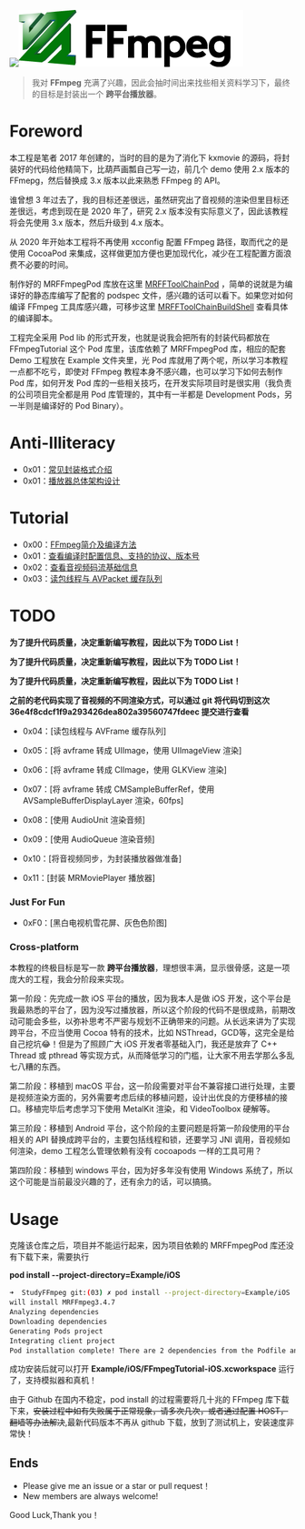 
![](md/imgs/MR-16-9.png)[![](md/imgs/ffmpeg.png)](http://ffmpeg.org/) 


> 我对 **FFmpeg** 充满了兴趣，因此会抽时间出来找些相关资料学习下，最终的目标是封装出一个 **跨平台播放器**。

# Foreword

本工程是笔者 2017 年创建的，当时的目的是为了消化下 kxmovie 的源码，将封装好的代码给他精简下，比葫芦画瓢自己写一边，前几个 demo 使用 2.x 版本的 FFmepg，然后替换成 3.x 版本以此来熟悉 FFmpeg 的 API。

谁曾想 3 年过去了，我的目标还差很远，虽然研究出了音视频的渲染但里目标还差很远，考虑到现在是 2020 年了，研究 2.x 版本没有实际意义了，因此该教程将会先使用 3.x 版本，然后升级到 4.x 版本。

从 2020 年开始本工程将不再使用 xcconfig 配置 FFmpeg 路径，取而代之的是使用 CocoaPod 来集成，这样做更加方便也更加现代化，减少在工程配置方面浪费不必要的时间。

制作好的 MRFFmpegPod 库放在这里 [MRFFToolChainPod](https://github.com/debugly/MRFFToolChainPod) ，简单的说就是为编译好的静态库编写了配套的 podspec 文件，感兴趣的话可以看下。如果您对如何编译 FFmpeg 工具库感兴趣，可移步这里 [MRFFToolChainBuildShell](https://github.com/debugly/MRFFToolChainBuildShell) 查看具体的编译脚本。

工程完全采用 Pod lib 的形式开发，也就是说我会把所有的封装代码都放在 FFmpegTutorial 这个 Pod 库里，该库依赖了 MRFFmpegPod 库，相应的配套 Demo 工程放在 Example 文件夹里，光 Pod 库就用了两个呢，所以学习本教程一点都不吃亏，即使对 FFmpeg 教程本身不感兴趣，也可以学习下如何去制作 Pod 库，如何开发 Pod 库的一些相关技巧，在开发实际项目时是很实用（我负责的公司项目完全都是用 Pod 库管理的，其中有一半都是 Development Pods，另一半则是编译好的 Pod Binary）。



# Anti-Illiteracy

- 0x01：[常见封装格式介绍](md/illiteracy/0x01.md)
- 0x01：[播放器总体架构设计](md/illiteracy/0x02.md)



# Tutorial

- 0x00：[FFmpeg简介及编译方法](md/0x00.md) 
- 0x01：[查看编译时配置信息、支持的协议、版本号](md/0x01.md)
- 0x02：[查看音视频码流基础信息](md/0x02.md)
- 0x03：[读包线程与 AVPacket 缓存队列](md/0x03.md)



# TODO

**为了提升代码质量，决定重新编写教程，因此以下为 TODO List！**

**为了提升代码质量，决定重新编写教程，因此以下为 TODO List！**

**为了提升代码质量，决定重新编写教程，因此以下为 TODO List！**

**之前的老代码实现了音视频的不同渲染方式，可以通过 git 将代码切到这次 36e4f8cdcf1f9a293426dea802a39560747fdeec 提交进行查看**

- 0x04：[读包线程与 AVFrame 缓存队列]

- 0x05：[将 avframe 转成 UIImage，使用 UIImageView 渲染]

- 0x06：[将 avframe 转成 CIImage，使用 GLKView 渲染]

- 0x07：[将 avframe 转成 CMSampleBufferRef，使用 AVSampleBufferDisplayLayer 渲染，60fps]

- 0x08：[使用 AudioUnit 渲染音频]

- 0x09：[使用 AudioQueue 渲染音频]

- 0x10：[将音视频同步，为封装播放器做准备]

- 0x11：[封装 MRMoviePlayer 播放器]

### Just For Fun

- 0xF0：[黑白电视机雪花屏、灰色色阶图] 

### Cross-platform

本教程的终极目标是写一款 **跨平台播放器**，理想很丰满，显示很骨感，这是一项庞大的工程，我会分阶段来实现。

第一阶段：先完成一款 iOS 平台的播放，因为我本人是做 iOS 开发，这个平台是我最熟悉的平台了，因为没写过播放器，所以这个阶段的代码不是很成熟，前期改动可能会多些，以弥补思考不严密与规划不正确带来的问题。从长远来讲为了实现跨平台，不应当使用 Cocoa 特有的技术，比如 NSThread，GCD等，这完全是给自己挖坑😂！但是为了照顾广大 iOS 开发者零基础入门，我还是放弃了 C++ Thread 或  pthread 等实现方式，从而降低学习的门槛，让大家不用去学那么多乱七八糟的东西。

第二阶段：移植到 macOS 平台，这一阶段需要对平台不兼容接口进行处理，主要是视频渲染方面的，另外需要考虑后续的移植问题，设计出优良的方便移植的接口。移植完毕后考虑学习下使用 MetalKit 渲染，和 VideoToolbox 硬解等。

第三阶段：移植到 Android 平台，这个阶段的主要问题是将第一阶段使用的平台相关的 API 替换成跨平台的，主要包括线程和锁，还要学习 JNI 调用，音视频如何渲染，demo 工程怎么管理依赖有没有 cocoapods 一样的工具可用？

第四阶段：移植到 windows 平台，因为好多年没有使用 Windows 系统了，所以这个可能是当前最没兴趣的了，还有余力的话，可以搞搞。

# Usage

克隆该仓库之后，项目并不能运行起来，因为项目依赖的 MRFFmpegPod 库还没有下载下来，需要执行

**pod install --project-directory=Example/iOS**

```bash
➜  StudyFFmpeg git:(03) ✗ pod install --project-directory=Example/iOS
will install MRFFmpeg3.4.7
Analyzing dependencies
Downloading dependencies
Generating Pods project
Integrating client project
Pod installation complete! There are 2 dependencies from the Podfile and 2 total pods installed.
```

成功安装后就可以打开 **Example/iOS/FFmpegTutorial-iOS.xcworkspace** 运行了，支持模拟器和真机！

由于 Github 在国内不稳定，pod install 的过程需要将几十兆的 FFmpeg 库下载下来，~~安装过程中如有失败属于正常现象，请多次几次，或者通过配置 HOST，翻墙等办法解决~~,最新代码版本不再从 github 下载，放到了测试机上，安装速度非常快！

## Ends

- Please give me an issue or a star or pull request！
- New members are always welcome!

Good Luck,Thank you！
